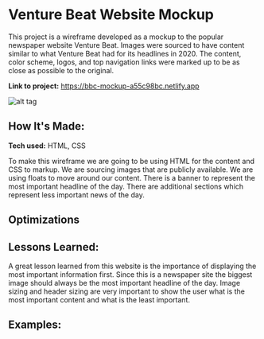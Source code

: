 # Venture Beat Website Mockup
This project is a wireframe developed as a mockup to the popular newspaper website Venture Beat. Images were sourced to have content similar to what Venture Beat had for its headlines in 2020. The content, color scheme, logos, and top navigation links were marked up to be as close as possible to the original.

**Link to project:** https://bbc-mockup-a55c98bc.netlify.app

![alt tag](images/live_screenshot)

## How It's Made:

**Tech used:** HTML, CSS

To make this wireframe we are going to be using HTML for the content and CSS to markup. We are sourcing images that are publicly available. We are using floats to move around our content.  There is a banner to represent the most important headline of the day. There are additional sections which represent less important news of the day. 

## Optimizations


## Lessons Learned:

A great lesson learned from this website is the importance of displaying the most important information first. Since this is a newspaper site the biggest image should always be the most important headline of the day. Image sizing and header sizing are very important to show the user what is the most important content and what is the least important.

## Examples:



